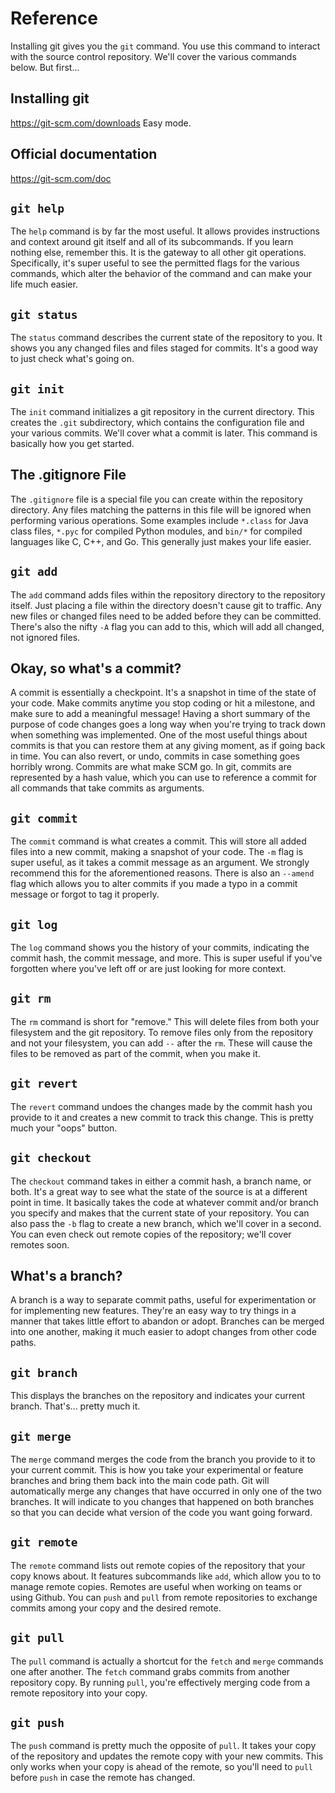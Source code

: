 # Reference

Installing git gives you the `git` command. You use this command to interact with the source control repository. We'll cover the various commands below. But first...

## Installing git
https://git-scm.com/downloads
Easy mode.

## Official documentation
https://git-scm.com/doc

## `git help`
The `help` command is by far the most useful. It allows provides instructions and context around git itself and all of its subcommands. If you learn nothing else, remember this. It is the gateway to all other git operations. Specifically, it's super useful to see the permitted flags for the various commands, which alter the behavior of the command and can make your life much easier.

## `git status`
The `status` command describes the current state of the repository to you. It shows you any changed files and files staged for commits. It's a good way to just check what's going on.

## `git init`
The `init` command initializes a git repository in the current directory. This creates the `.git` subdirectory, which contains the configuration file and your various commits. We'll cover what a commit is later. This command is basically how you get started.

## The .gitignore File
The `.gitignore` file is a special file you can create within the repository directory. Any files matching the patterns in this file will be ignored when performing various operations. Some examples include `*.class` for Java class files, `*.pyc` for compiled Python modules, and `bin/*` for compiled languages like C, C++, and Go. This generally just makes your life easier.

## `git add`
The `add` command adds files within the repository directory to the repository itself. Just placing a file within the directory doesn't cause git to traffic. Any new files or changed files need to be added before they can be committed. There's also the nifty `-A` flag you can add to this, which will add all changed, not ignored files.

## Okay, so what's a commit?
A commit is essentially a checkpoint. It's a snapshot in time of the state of your code. Make commits anytime you stop coding or hit a milestone, and make sure to add a meaningful message! Having a short summary of the purpose of code changes goes a long way when you're trying to track down when something was implemented. One of the most useful things about commits is that you can restore them at any giving moment, as if going back in time. You can also revert, or undo, commits in case something goes horribly wrong. Commits are what make SCM go. In git, commits are represented by a hash value, which you can use to reference a commit for all commands that take commits as arguments.

## `git commit`
The `commit` command is what creates a commit. This will store all added files into a new commit, making a snapshot of your code. The `-m` flag is super useful, as it takes a commit message as an argument. We strongly recommend this for the aforementioned reasons. There is also an `--amend` flag which allows you to alter commits if you made a typo in a commit message or forgot to tag it properly.

## `git log`
The `log` command shows you the history of your commits, indicating the commit hash, the commit message, and more. This is super useful if you've forgotten where you've left off or are just looking for more context.

## `git rm`
The `rm` command is short for "remove." This will delete files from both your filesystem and the git repository. To remove files only from the repository and not your filesystem, you can add ` -- ` after the `rm`. These will cause the files to be removed as part of the commit, when you make it.

## `git revert`
The `revert` command undoes the changes made by the commit hash you provide to it and creates a new commit to track this change. This is pretty much your "oops" button.

## `git checkout`
The `checkout` command takes in either a commit hash, a branch name, or both. It's a great way to see what the state of the source is at a different point in time. It basically takes the code at whatever commit and/or branch you specify and makes that the current state of your repository. You can also pass the `-b` flag to create a new branch, which we'll cover in a second. You can even check out remote copies of the repository; we'll cover remotes soon.

## What's a branch?
A branch is a way to separate commit paths, useful for experimentation or for implementing new features. They're an easy way to try things in a manner that takes little effort to abandon or adopt. Branches can be merged into one another, making it much easier to adopt changes from other code paths.

## `git branch`
This displays the branches on the repository and indicates your current branch. That's... pretty much it.

## `git merge`
The `merge` command merges the code from the branch you provide to it to your current commit. This is how you take your experimental or feature branches and bring them back into the main code path. Git will automatically merge any changes that have occurred in only one of the two branches. It will indicate to you changes that happened on both branches so that you can decide what version of the code you want going forward.

## `git remote`
The `remote` command lists out remote copies of the repository that your copy knows about. It features subcommands like `add`, which allow you to to manage remote copies. Remotes are useful when working on teams or using Github. You can `push` and `pull` from remote repositories to exchange commits among your copy and the desired remote.

## `git pull`
The `pull` command is actually a shortcut for the `fetch` and `merge` commands one after another. The `fetch` command grabs commits from another repository copy. By running `pull`, you're effectively merging code from a remote repository into your copy.

## `git push`
The `push` command is pretty much the opposite of `pull`. It takes your copy of the repository and updates the remote copy with your new commits. This only works when your copy is ahead of the remote, so you'll need to `pull` before `push` in case the remote has changed.
